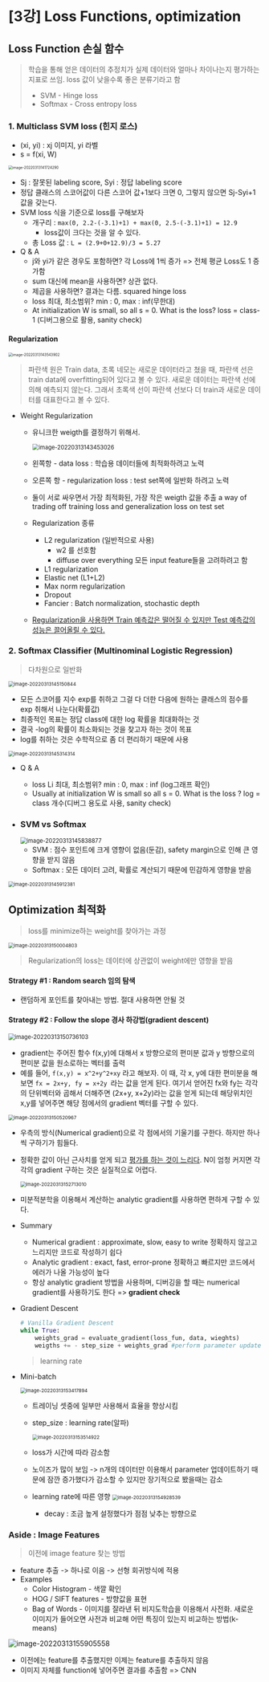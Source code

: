 # [3강] Loss Functions, optimization

## Loss Function 손실 함수

> 학습을 통해 얻은 데이터의 추정치가 실제 데이터와 얼마나 차이나는지 평가하는 지표로 쓰임. 
> loss 값이 낮을수록 좋은 분류기라고 함
>
> - SVM  - Hinge loss
> - Softmax - Cross entropy loss

### 1. Multiclass SVM loss (힌지 로스)

* (xi, yi) : xj 이미지, yi 라벨
* s = f(xi, W) 

<img src="md-images/image-20220313141724290.png" alt="image-20220313141724290" style="zoom: 50%;" />

* Sj : 잘못된 labeling score, Syi : 정답 labeling score
* 정답 클래스의 스코어값이 다른 스코어 값+1보다 크면 0, 그렇지 않으면 Sj-Syi+1 값을 갖는다.
* SVM loss 식을 기준으로 loss를 구해보자
  - 개구리 : `max(0, 2.2-(-3.1)+1) + max(0, 2.5-(-3.1)+1) = 12.9` 
    - loss값이 크다는 것을 알 수 있다.
  - 총 Loss 값 : `L = (2.9+0+12.9)/3 = 5.27`
* Q & A
  * j와 yi가 같은 경우도 포함하면? 각 Loss에 1씩 증가 => 전체 평균 Loss도 1 증가함
  * sum 대신에 mean을 사용하면? 상관 없다.
  * 제곱을 사용하면? 결과는 다름. squared hinge loss
  * loss 최대, 최소범위? min : 0, max : inf(무한대)
  * At initialization W is small, so all s = 0. What is the loss? 
    loss = class-1 (디버그용으로 활용, sanity check)

#### Regularization

<img src="md-images/image-20220313143543902.png" alt="image-20220313143543902" style="zoom: 50%;" />

> 파란색 원은 Train data, 초록 네모는 새로운 데이터라고 쳤을 때, 파란색 선은 train data에 overfitting되어 있다고 볼 수 있다. 새로운 데이터는 파란색 선에 의해 예측되지 않는다. 그래서 초록색 선이 파란색 선보다 더 train과 새로운 데이터를 대표한다고 볼 수 있다.

* Weight Regularization

  * 유니크한 weigth를 결정하기 위해서.

    <img src="md-images/image-20220313143453026.png" alt="image-20220313143453026" style="zoom:80%;" />

  * 왼쪽항 - data loss : 학습용 데이터들에 최적화하려고 노력

  * 오른쪽 항 - regularization loss : test set쪽에 일반화 하려고 노력

  * 둘이 서로 싸우면서 가장 최적화된, 가장 작은 weigth 값을 추출
    a way of trading off training loss and generalization loss on test set

  * Regularization 종류

    - L2 regularization (일반적으로 사용)
      - w2 를 선호함
      - diffuse over everything 
        모든 input feature들을 고려하려고 함
    - L1 regularization
    - Elastic net (L1+L2)
    - Max norm regularization
    - Dropout
    - Fancier : Batch normalization, stochastic depth

  * <u>Regularization을 사용하면 Train 예측값은 떨어질 수 있지만 Test 예측값의 성능은 끌어올릴 수 있다.</u>



### 2. Softmax Classifier (Multinominal Logistic Regression)

> 다차원으로 일반화

<img src="md-images/image-20220313145150844.png" alt="image-20220313145150844" style="zoom:67%;" />

* 모든 스코어를 지수 exp를 취하고 그걸 다 더한 다음에 원하는 클래스의 점수를 exp 취해서 나눈다(확률값)
* 최종적인 목표는 정답 class에 대한 log 확률을 최대화하는 것
* 결국 -log의 확률이 최소화되는 것을 찾고자 하는 것이 목표
* log를 취하는 것은 수학적으로 좀 더 편리하기 때문에 사용

<img src="md-images/image-20220313145314314.png" alt="image-20220313145314314" style="zoom:67%;" />

* Q & A
  * loss Li 최대, 최소범위? min : 0, max : inf (log그래프 확인)
  * Usually at initialization W is small so all s = 0. What is the loss ?
    log = class 개수(디버그 용도로 사용, sanity check)



* ### SVM vs Softmax

  <img src="md-images/image-20220313145838877.png" alt="image-20220313145838877" style="zoom:80%;" />

  * SVM : 점수 포인트에 크게 영향이 없음(둔감), safety margin으로 인해 큰 영향을 받지 않음
  * Softmax : 모든 데이터 고려, 확률로 계산되기 때문에 민감하게 영향을 받음

<img src="md-images/image-20220313145912381.png" alt="image-20220313145912381" style="zoom:67%;" />





## Optimization 최적화

> loss를 minimize하는 weight를 찾아가는 과정

<img src="md-images/image-20220313150004803.png" alt="image-20220313150004803" style="zoom:67%;" />

> Regularization의 loss는 데이터에 상관없이 weight에만 영향을 받음

#### Strategy #1 : Random search 임의 탐색

* 랜덤하게 포인트를 찾아내는 방법. 절대 사용하면 안될 것

#### Strategy #2 : Follow the slope 경사 하강법(gradient descent)

<img src="md-images/image-20220313150736103.png" alt="image-20220313150736103" style="zoom: 80%;" />

* gradient는 주어진 함수 f(x,y)에 대해서 x 방향으로의 편미분 값과 y 방향으로의 편미분 값을 원소로하는 벡터를 출력
* 예를 들어, `f(x,y) = x^2+y^2+xy` 라고 해보자. 이 때, 각 x, y에 대한 편미분을 해보면 `fx = 2x+y, fy = x+2y `라는 값을 얻게 된다. 여기서 얻어진 fx와 fy는 각각의 단위벡터와 곱해서 더해주면 (2x+y, x+2y)라는 값을 얻게 되는데 해당위치인 x,y를 넣어주면 해당 점에서의 gradient 벡터를 구할 수 있다.

<img src="md-images/image-20220313150520967.png" alt="image-20220313150520967" style="zoom:67%;" />

* 우측의 방식(Numerical gradient)으로 각 점에서의 기울기를 구한다. 하지만 하나씩 구하기가 힘들다.

* 정확한 값이 아닌 근사치를 얻게 되고 <u>평가를 하는 것이 느리다</u>. N이 엄청 커지면 각각의 gradient 구하는 것은 실질적으로 어렵다.

  <img src="md-images/image-20220313152713010.png" alt="image-20220313152713010" style="zoom:67%;" />

* 미분적분학을 이용해서 계산하는 analytic gradient를 사용하면 편하게 구할 수 있다.

* Summary
  * Numerical gradient : approximate, slow, easy to write
    정확하지 않고고 느리지만 코드로 작성하기 쉽다
  * Analytic gradient : exact, fast, error-prone
    정확하고 빠르지만 코드에서 에러가 나올 가능성이 높다
  * 항상 analytic gradient 방법을 사용하며, 디버깅을 할 때는 numerical gradient를 사용하기도 한다 => **gradient check**

* Gradient Descent

  ```python
  # Vanilla Gradient Descent
  while True:
      weights_grad = evaluate_gradient(loss_fun, data, wieghts)
      weigths += - step_size + weights_grad #perform parameter update
  ```

  > learning rate

* Mini-batch

  <img src="md-images/image-20220313153417894.png" alt="image-20220313153417894" style="zoom:67%;" />

  * 트레이닝 셋중에 일부만 사용해서 효율을 향상시킴

  * step_size : learning rate(알파)

    <img src="md-images/image-20220313153514922.png" alt="image-20220313153514922" style="zoom:67%;" />

  * loss가 시간에 따라 감소함

  * 노이즈가 많이 보임 -> n개의 데이터만 이용해서 parameter 업데이트하기 때문에 잠깐 증가했다가 감소할 수 있지만 장기적으로 봤을때는 감소

  * learning rate에 따른 영향 <img src="md-images/image-20220313154928539.png" alt="image-20220313154928539" style="zoom:67%;" />

    * decay : 조금 높게 설정했다가 점점 낮추는 방향으로 



### Aside : Image Features

> 이전에 image feature 찾는 방법

* feature 추출 -> 하나로 이음 -> 선형 회귀방식에 적용
* Examples
  * Color Histogram - 색깔 확인
  * HOG / SIFT features - 방향값을 표현
  * Bag of Words - 이미지를 잘라낸 뒤 비지도학습을 이용해서 사전화. 새로운 이미지가 들어오면 사전과 비교해 어떤 특징이 있는지 비교하는 방법(k-means)

![image-20220313155905558](md-images/image-20220313155905558.png)

* 이전에는 feature를 추출했지만 이제는 feature를 추출하지 않음
* 이미지 자체를 function에 넣어주면 결과를 추출함 => CNN

